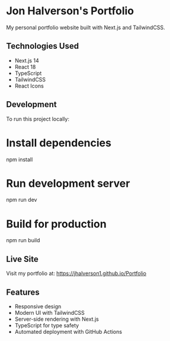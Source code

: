 # Jon Halverson's Portfolio

My personal portfolio website built with Next.js and TailwindCSS.

## Technologies Used
- Next.js 14
- React 18
- TypeScript
- TailwindCSS
- React Icons

## Development

To run this project locally:

# Install dependencies
npm install

# Run development server
npm run dev

# Build for production
npm run build

## Live Site
Visit my portfolio at: https://jhalverson1.github.io/Portfolio

## Features
- Responsive design
- Modern UI with TailwindCSS
- Server-side rendering with Next.js
- TypeScript for type safety
- Automated deployment with GitHub Actions